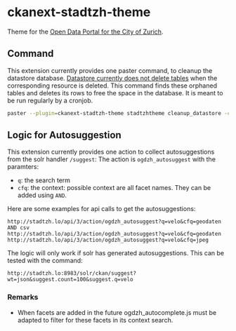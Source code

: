 ckanext-stadtzh-theme
=====================

Theme for the [Open Data Portal for the City of Zurich](https://data.stadt-zuerich.ch/).

## Command

This extension currently provides one paster command, to cleanup the datastore database.
[Datastore currently does not delete tables](https://github.com/ckan/ckan/issues/3422) when the corresponding resource is deleted.
This command finds these orphaned tables and deletes its rows to free the space in the database.
It is meant to be run regularly by a cronjob.

```bash
paster --plugin=ckanext-stadtzh-theme stadtzhtheme cleanup_datastore -c /etc/ckan/default/development.ini
```

## Logic for Autosuggestion

This extension currently provides one action to collect autosuggestions
from the solr handler `/suggest`: 
The action is `ogdzh_autosuggest` with the paramters:

 - `q`: the search term 
 - `cfq`: the context: possible context are all facet names. They can be added using `AND`.   

Here are some examples for api calls to get the autosuggestions:
```
http://stadtzh.lo/api/3/action/ogdzh_autosuggest?q=velo&cfq=geodaten AND csv
http://stadtzh.lo/api/3/action/ogdzh_autosuggest?q=velo&cfq=geodaten
http://stadtzh.lo/api/3/action/ogdzh_autosuggest?q=velo&cfq=jpeg
```

The logic will only work if solr has generated autosuggestions. 
This can be tested with the command:
```
http://stadtzh.lo:8983/solr/ckan/suggest?wt=json&suggest.count=100&suggest.q=velo
```

### Remarks

- When facets are added in the future ogdzh_autocomplete.js must be adapted 
  to filter for these facets in its context search.
